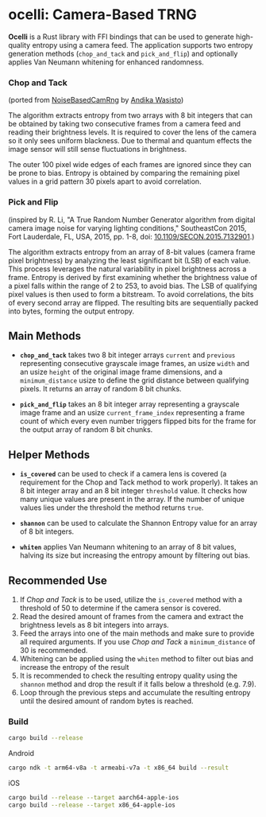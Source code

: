 # ocelli: Camera-Based TRNG

**Ocelli** is a Rust library with FFI bindings that can be used to generate high-quality entropy using a camera feed. The application supports two entropy generation methods (`chop_and_tack` and `pick_and_flip`) and optionally applies Van Neumann whitening for enhanced randomness.

### Chop and Tack

(ported from [NoiseBasedCamRng](https://github.com/TheRandonauts/camrng/blob/develop/camrng%2Fsrc%2Fmain%2Fjava%2Fcom%2Fwasisto%2Fcamrng%2FNoiseBasedCamRng.kt) by [Andika Wasisto](https://github.com/awasisto))

The algorithm extracts entropy from two arrays with 8 bit integers that can be obtained by taking two consecutive frames from a camera feed and reading their brightness levels. It is required to cover the lens of the camera so it only sees uniform blackness. Due to thermal and quantum effects the image sensor will still sense fluctuations in brightness.

The outer 100 pixel wide edges of each frames are ignored since they can be prone to bias. Entropy is obtained by comparing the remaining pixel values in a grid pattern 30 pixels apart to avoid correlation.

### Pick and Flip

(inspired by R. Li, "A True Random Number Generator algorithm from digital camera image noise for varying lighting conditions," SoutheastCon 2015, Fort Lauderdale, FL, USA, 2015, pp. 1-8, doi: [10.1109/SECON.2015.7132901](https://ieeexplore.ieee.org/document/7132901).)

The algorithm extracts entropy from an array of 8-bit values (camera frame pixel brightness) by analyzing the least significant bit (LSB) of each value. This process leverages the natural variability in pixel brightness across a frame. Entropy is derived by first examining whether the brightness value of a pixel falls within the range of 2 to 253, to avoid bias. The LSB of qualifying pixel values is then used to form a bitstream. To avoid correlations, the bits of every second array are flipped. The resulting bits are sequentially packed into bytes, forming the output entropy.

## Main Methods

* **`chop_and_tack`** takes two 8 bit integer arrays `current` and `previous` representing consecutive grayscale image frames, an usize `width` and an usize `height` of the original image frame dimensions, and a `minimum_distance` usize to define the grid distance between qualifying pixels. It returns an array of random 8 bit chunks.

* **`pick_and_flip`** takes an 8 bit integer array representing a grayscale image frame and an usize `current_frame_index` representing a frame count of which every even number triggers flipped bits for the frame for the output array of random 8 bit chunks.

## Helper Methods

* **`is_covered`** can be used to check if a camera lens is covered (a requirement for the Chop and Tack method to work properly). It takes an 8 bit integer array and an 8 bit integer `threshold` value. It checks how many unique values are present in the array. If the number of unique values lies under the threshold the method returns `true`.

* **`shannon`** can be used to calculate the Shannon Entropy value for an array of 8 bit integers.

* **`whiten`** applies Van Neumann whitening to an array of 8 bit values, halving its size but increasing the entropy amount by filtering out bias.

## Recommended Use

1. If *Chop and Tack* is to be used, utilize the `is_covered` method with a threshold of 50 to determine if the camera sensor is covered.
2. Read the desired amount of frames from the camera and extract the brightness levels as 8 bit integers into arrays.
3. Feed the arrays into one of the main methods and make sure to provide all required arguments. If you use *Chop and Tack* a `minimum_distance` of 30 is recommended.
4. Whitening can be applied using the `whiten` method to filter out bias and increase the entropy of the result
5. It is recommended to check the resulting entropy quality using the `shannon` method and drop the result if it falls below a threshold (e.g. 7.9).
6. Loop through the previous steps and accumulate the resulting entropy until the desired amount of random bytes is reached.

### Build

```bash
cargo build --release
```

Android
```bash
cargo ndk -t arm64-v8a -t armeabi-v7a -t x86_64 build --result
```

iOS
```bash
cargo build --release --target aarch64-apple-ios
cargo build --release --target x86_64-apple-ios
```